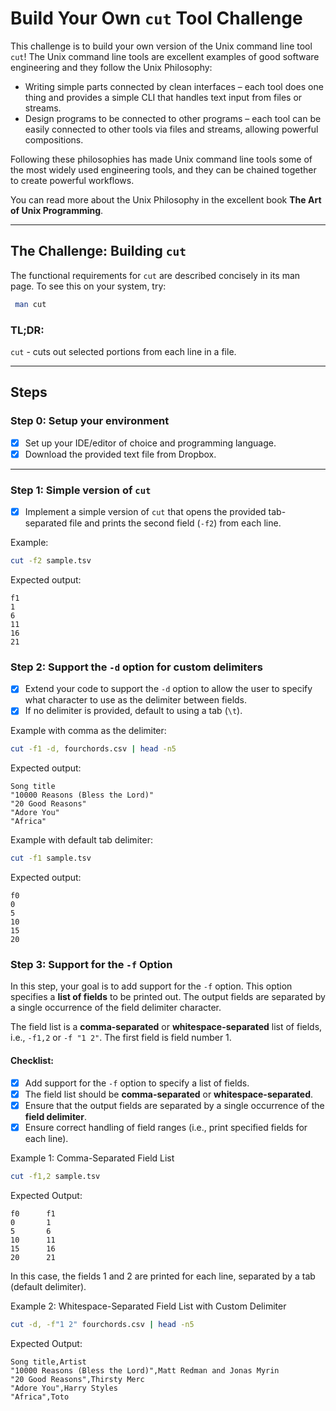 # Build Your Own `cut` Tool Challenge

This challenge is to build your own version of the Unix command line tool `cut`! The Unix command line tools are excellent examples of good software engineering and they follow the Unix Philosophy:

- Writing simple parts connected by clean interfaces – each tool does one thing and provides a simple CLI that handles text input from files or streams.
- Design programs to be connected to other programs – each tool can be easily connected to other tools via files and streams, allowing powerful compositions.

Following these philosophies has made Unix command line tools some of the most widely used engineering tools, and they can be chained together to create powerful workflows.

You can read more about the Unix Philosophy in the excellent book **The Art of Unix Programming**.

---

## The Challenge: Building `cut`

The functional requirements for `cut` are described concisely in its man page. To see this on your system, try:

```bash
 man cut
 ```

### TL;DR:
`cut` - cuts out selected portions from each line in a file.

---

## Steps

### Step 0: Setup your environment
- [x] Set up your IDE/editor of choice and programming language.
- [x] Download the provided text file from Dropbox.

---

### Step 1: Simple version of `cut`
- [x] Implement a simple version of `cut` that opens the provided tab-separated file and prints the second field (`-f2`) from each line.

Example:
```bash
cut -f2 sample.tsv
```

Expected output:
```
f1
1
6
11
16
21
```

### Step 2: Support the `-d` option for custom delimiters
- [x] Extend your code to support the `-d` option to allow the user to specify what character to use as the delimiter between fields.
- [x] If no delimiter is provided, default to using a tab (`\t`).

Example with comma as the delimiter:
```bash
cut -f1 -d, fourchords.csv | head -n5
```

Expected output:
```
Song title
"10000 Reasons (Bless the Lord)"
"20 Good Reasons"
"Adore You"
"Africa"
```

Example with default tab delimiter:
```bash
cut -f1 sample.tsv
```

Expected output:
```
f0
0
5
10
15
20
```


### Step 3: Support for the `-f` Option

In this step, your goal is to add support for the `-f` option. This option specifies a **list of fields** to be printed out. The output fields are separated by a single occurrence of the field delimiter character.

The field list is a **comma-separated** or **whitespace-separated** list of fields, i.e., `-f1,2` or `-f "1 2"`. The first field is field number 1.

#### Checklist:

- [x] Add support for the `-f` option to specify a list of fields.
- [x] The field list should be **comma-separated** or **whitespace-separated**.
- [x] Ensure that the output fields are separated by a single occurrence of the **field delimiter**.
- [x] Ensure correct handling of field ranges (i.e., print specified fields for each line).

Example 1: Comma-Separated Field List

```bash
cut -f1,2 sample.tsv
```

Expected Output:
```
f0      f1
0       1
5       6
10      11
15      16
20      21
```

In this case, the fields 1 and 2 are printed for each line, separated by a tab (default delimiter).

Example 2: Whitespace-Separated Field List with Custom Delimiter

```bash
cut -d, -f"1 2" fourchords.csv | head -n5
```

Expected Output:
```
Song title,Artist
"10000 Reasons (Bless the Lord)",Matt Redman and Jonas Myrin
"20 Good Reasons",Thirsty Merc
"Adore You",Harry Styles
"Africa",Toto
```